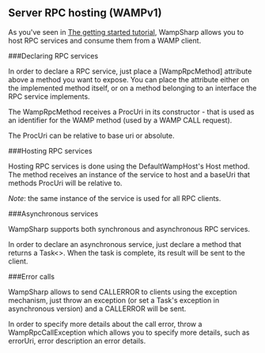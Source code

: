 ## Server RPC hosting (WAMPv1)

As you've seen in [The getting started tutorial](Getting-started-with-WAMPv1.md), WampSharp allows you to host RPC services and consume them from a WAMP client.

###Declaring RPC services

In order to declare a RPC service, just place a [WampRpcMethod] attribute above a method you want to expose. You can place the attribute either on the implemented method itself, or on a method belonging to an interface the RPC service implements.

The WampRpcMethod receives a ProcUri in its constructor - that is used as an identifier for the WAMP method (used by a WAMP CALL request).

The ProcUri can be relative to base uri or absolute.

###Hosting RPC services

Hosting RPC services is done using the DefaultWampHost's Host method. The method receives an instance of the service to host and a baseUri that methods ProcUri will be relative to.

_Note_: the same instance of the service is used for all RPC clients.

###Asynchronous services

WampSharp supports both synchronous and asynchronous RPC services.

In order to declare an asynchronous service, just declare a method that returns a Task<>. When the task is complete, its result will be sent to the client.

###Error calls

WampSharp allows to send CALLERROR to clients using the exception mechanism, just throw an exception (or set a Task's exception in asynchronous version) and a CALLERROR will be sent.

In order to specify more details about the call error, throw a WampRpcCallException which allows you to specify more details, such as errorUri, error description an error details.
